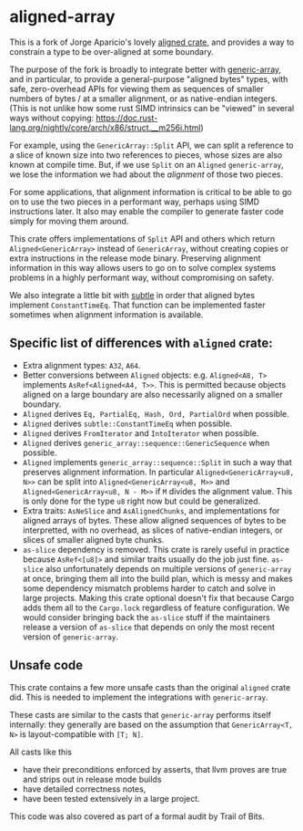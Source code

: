 aligned-array
=============

This is a fork of Jorge Aparicio's lovely [aligned crate](https://github.com/japaric/aligned),
and provides a way to constrain a type to be over-aligned at some boundary.

The purpose of the fork is broadly to integrate better with [generic-array](https://github.com/fizyk20/generic-array),
and in particular,
to provide a general-purpose "aligned bytes" types, with safe, zero-overhead APIs for viewing them
as sequences of smaller numbers of bytes / at a smaller alignment, or as native-endian integers.
(This is not unlike how some rust SIMD intrinsics can be "viewed" in several ways without copying:
https://doc.rust-lang.org/nightly/core/arch/x86/struct.__m256i.html)

For example, using the `GenericArray::Split` API, we can split a reference to a slice of known size
into two references to pieces, whose sizes are also known at compile time. But, if we use `Split` on an `Aligned`
`generic-array`, we lose the information we had about the *alignment* of those two pieces.

For some applications, that alignment information is critical to be able to go on to use the two pieces in
a performant way, perhaps using SIMD instructions later. It also may enable the compiler to generate
faster code simply for moving them around.

This crate offers implementations of `Split` API and others which return `Aligned<GenericArray>` instead
of `GenericArray`, without creating copies or extra instructions in the release mode binary.
Preserving alignment information in this way allows users to go on to solve complex
systems problems in a highly performant way, without compromising on safety.

We also integrate a little bit with [subtle](https://github.com/dalek-cryptography/subtle) in order that aligned bytes implement `ConstantTimeEq`.
That function can be implemented faster sometimes when alignment information is available.

Specific list of differences with `aligned` crate:
--------------------------------------------------

- Extra alignment types: `A32`, `A64`.
- Better conversions between `Aligned` objects: e.g. `Aligned<A8, T>` implements `AsRef<Aligned<A4, T>>`.
  This is permitted because objects aligned on a large boundary are also necessarily aligned on a smaller boundary.
- `Aligned` derives `Eq, PartialEq, Hash, Ord, PartialOrd` when possible.
- `Aligned` derives `subtle::ConstantTimeEq` when possible.
- `Aligned` derives `FromIterator` and `IntoIterator` when possible.
- `Aligned` derives `generic_array::sequence::GenericSequence` when possible.
- `Aligned` implements `generic_array::sequence::Split` in such a way that preserves alignment information.
  In particular `Aligned<GenericArray<u8, N>>` can be split into `Aligned<GenericArray<u8, M>>` and `Aligned<GenericArray<u8, N - M>>`
  if `M` divides the alignment value.
  This is only done for the type `u8` right now but could be generalized.
- Extra traits: `AsNeSlice` and `AsAlignedChunks`, and implementations for aligned arrays of bytes.
  These allow aligned sequences of bytes to be interpretted,
  with no overhead, as slices of native-endian integers, or slices of smaller aligned byte chunks.
- `as-slice` dependency is removed. This crate is rarely useful in practice because `AsRef<[u8]>` and similar traits
  usually do the job just fine. `as-slice` also unfortunately depends on multiple versions of `generic-array` at once, bringing them
  all into the build plan, which is messy and makes some dependency mismatch problems harder to catch and solve in large projects.
  Making this crate optional doesn't fix that because Cargo adds them all to the `Cargo.lock` regardless of feature configuration.
  We would consider bringing back the `as-slice` stuff if the maintainers release a version of `as-slice` that depends on only 
  the most recent version of `generic-array`.

Unsafe code
-----------

This crate contains a few more unsafe casts than the original `aligned` crate did.
This is needed to implement the integrations with `generic-array`.

These casts are similar to the casts that `generic-array` performs itself internally:
they generally are based on the assumption that `GenericArray<T, N>` is layout-compatible with `[T; N]`.

All casts like this
- have their preconditions enforced by asserts, that llvm proves are true and strips out in release mode builds
- have detailed correctness notes,
- have been tested extensively in a large project.

This code was also covered as part of a formal audit by Trail of Bits.

